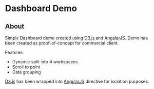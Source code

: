 Dashboard Demo
==============

About
-----

Simple Dashboard demo created using [D3.js][] and [AngularJS][].
Demo has been created as proof-of-concept for commercial client.

Features:

- Dynamic split into 4 workspaces.
- Scroll to point
- Data grouping

[D3.js][] has been wrapped into [AngularJS][] directive for isolation purposes. 


[D3.js]: http://d3js.org
[AngularJS]: http://angularjs.org
